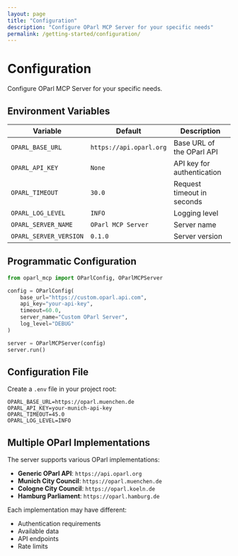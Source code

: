 ```yaml
---
layout: page
title: "Configuration"
description: "Configure OParl MCP Server for your specific needs"
permalink: /getting-started/configuration/
---
```


# Configuration

Configure OParl MCP Server for your specific needs.

## Environment Variables

| Variable | Default | Description |
|----------|---------|-------------|
| `OPARL_BASE_URL` | `https://api.oparl.org` | Base URL of the OParl API |
| `OPARL_API_KEY` | `None` | API key for authentication |
| `OPARL_TIMEOUT` | `30.0` | Request timeout in seconds |
| `OPARL_LOG_LEVEL` | `INFO` | Logging level |
| `OPARL_SERVER_NAME` | `OParl MCP Server` | Server name |
| `OPARL_SERVER_VERSION` | `0.1.0` | Server version |

## Programmatic Configuration

```python
from oparl_mcp import OParlConfig, OParlMCPServer

config = OParlConfig(
    base_url="https://custom.oparl.api.com",
    api_key="your-api-key",
    timeout=60.0,
    server_name="Custom OParl Server",
    log_level="DEBUG"
)

server = OParlMCPServer(config)
server.run()
```

## Configuration File

Create a `.env` file in your project root:

```env
OPARL_BASE_URL=https://oparl.muenchen.de
OPARL_API_KEY=your-munich-api-key
OPARL_TIMEOUT=45.0
OPARL_LOG_LEVEL=INFO
```

## Multiple OParl Implementations

The server supports various OParl implementations:

- **Generic OParl API**: `https://api.oparl.org`
- **Munich City Council**: `https://oparl.muenchen.de`
- **Cologne City Council**: `https://oparl.koeln.de`
- **Hamburg Parliament**: `https://oparl.hamburg.de`

Each implementation may have different:
- Authentication requirements
- Available data
- API endpoints
- Rate limits
